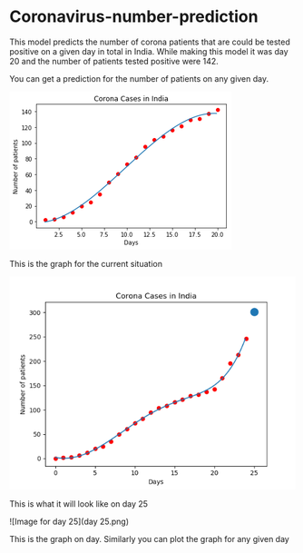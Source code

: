 # Coronavirus-number-prediction
This model predicts the number of corona patients that are could be tested positive on a given day in total in India. While making this model it was day 20 and the number of patients tested positive were 142.

You can get a prediction for the number of patients on any given day.

![Present Date](presentnumber.png)

This is the graph for the current situation

![Present Date](day25.png)

This is what it will look like on day 25



![Image for day 25](day 25.png)

This is the graph on day. Similarly you can plot the graph for any given day
